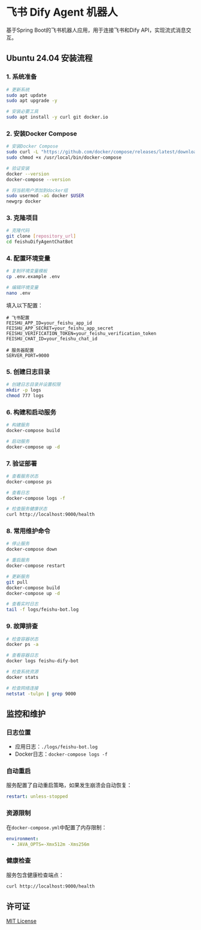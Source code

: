# 飞书 Dify Agent 机器人

基于Spring Boot的飞书机器人应用，用于连接飞书和Dify API，实现流式消息交互。

## Ubuntu 24.04 安装流程

### 1. 系统准备
```bash
# 更新系统
sudo apt update
sudo apt upgrade -y

# 安装必要工具
sudo apt install -y curl git docker.io
```

### 2. 安装Docker Compose
```bash
# 安装Docker Compose
sudo curl -L "https://github.com/docker/compose/releases/latest/download/docker-compose-$(uname -s)-$(uname -m)" -o /usr/local/bin/docker-compose
sudo chmod +x /usr/local/bin/docker-compose

# 验证安装
docker --version
docker-compose --version

# 将当前用户添加到docker组
sudo usermod -aG docker $USER
newgrp docker
```

### 3. 克隆项目
```bash
# 克隆代码
git clone [repository_url]
cd feishuDifyAgentChatBot
```

### 4. 配置环境变量
```bash
# 复制环境变量模板
cp .env.example .env

# 编辑环境变量
nano .env
```

填入以下配置：
```properties
# 飞书配置
FEISHU_APP_ID=your_feishu_app_id
FEISHU_APP_SECRET=your_feishu_app_secret
FEISHU_VERIFICATION_TOKEN=your_feishu_verification_token
FEISHU_CHAT_ID=your_feishu_chat_id

# 服务器配置
SERVER_PORT=9000
```

### 5. 创建日志目录
```bash
# 创建日志目录并设置权限
mkdir -p logs
chmod 777 logs
```

### 6. 构建和启动服务
```bash
# 构建服务
docker-compose build

# 启动服务
docker-compose up -d
```

### 7. 验证部署
```bash
# 查看服务状态
docker-compose ps

# 查看日志
docker-compose logs -f

# 检查服务健康状态
curl http://localhost:9000/health
```

### 8. 常用维护命令
```bash
# 停止服务
docker-compose down

# 重启服务
docker-compose restart

# 更新服务
git pull
docker-compose build
docker-compose up -d

# 查看实时日志
tail -f logs/feishu-bot.log
```

### 9. 故障排查
```bash
# 检查容器状态
docker ps -a

# 查看容器日志
docker logs feishu-dify-bot

# 检查系统资源
docker stats

# 检查网络连接
netstat -tulpn | grep 9000
```

## 监控和维护

### 日志位置
- 应用日志：`./logs/feishu-bot.log`
- Docker日志：`docker-compose logs -f`

### 自动重启
服务配置了自动重启策略，如果发生崩溃会自动恢复：
```yaml
restart: unless-stopped
```

### 资源限制
在`docker-compose.yml`中配置了内存限制：
```yaml
environment:
  - JAVA_OPTS=-Xmx512m -Xms256m
```

### 健康检查
服务包含健康检查端点：
```bash
curl http://localhost:9000/health
```

## 许可证

[MIT License](LICENSE)
